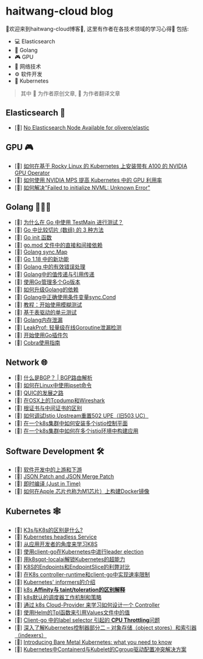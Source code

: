 # haitwang-cloud blog

🌠欢迎来到haitwang-cloud博客🌠,
这里有作者在各技术领域的学习心得🧠
包括:
- 💻 Elasticsearch
- 🌈 Golang
- 🎮 GPU
- 📡 网络技术
- ⚙️ 软件开发
- 🤖 Kubernetes

> 其中 📖 为作者原创文章, 📓 为作者翻译文章  

## Elasticsearch 🐘
* [📖] [No Elasticsearch Node Available for olivere/elastic](./ElasticSearch/olivere/elastic.md)

## GPU 🎮
* [📓] [如何在基于 Rocky Linux 的 Kubernetes 上安装带有 A100 的 NVIDIA GPU Operator](./GPU/how-to-install-nvidia-gpu-operator-with-a100-on-kubernetes-base-rocky-linux.md)
* [📓] [如何使用 NVIDIA MPS 提高 Kubernetes 中的 GPU 利用率](./GPU/how-to-increase-gpu-utilization-in-kubernetes.md)
* [📓] [如何解决"Failed to initialize NVML: Unknown Error"](./GPU/failed-to-initialize-nvml-unknow-error.md)

## Golang 👨🏻‍💻
* [📓] [为什么在 Go 中使用 TestMain 进行测试？](./Golang/TestMain.md)
* [📓] [Go 中比较切片 (数组) 的 3 种方法](./Golang/compare-slice.md)
* [📓] [Go init 函数](./Golang/the-golang-init-func.md)
* [📓] [go.mod 文件中的直接和间接依赖](./Golang/direct-indirect-dependency-module-go.md)
* [📓] [Golang sync.Map](./Golang/Go-sync-Map.md)
* [📓] [Go 1.18 中的新功能](./Golang/go-version-118-release-new.md)
* [📓] [Golang 中的有效错误处理](./Golang/error-hanlde.md)
* [📓] [Golang中的值传递与引用传递](./Golang/golang-pass-by-value-vs-pass-by-reference.md)
* [📓] [使用Go管理多个Go版本](./Golang/managing-multiple-go-versions-with-go.md)
* [📓] [如何升级Golang的依赖](./Golang/how-to-upgrade-golang-dependencies.md)
* [📓] [Golang中正确使用条件变量sync.Cond](./Golang/go-sync-cond.md)
* [📓] [教程：开始使用模糊测试](./Golang/go-fuzz-testing.md)
* [📓] [基于表驱动的单元测试](./Golang/Table-driven-unit-tests.md)
* [📓] [Golang内存泄漏](./Golang/Golang-Memory-Leaks.md)
* [📓] [LeakProf: 轻量级在线Goroutine泄漏检测](./Golang/leakprof-featherlight-in-production-goroutine-leak-detection.md)
* [📓] [开始使用Go插件包](./Golang/getting-started-with-golang-plugins.md)
* [📓] [Cobra使用指南](./Golang/cobra-user-guide.md)

## Network 🌐

* [📓] [什么是BGP？ | BGP路由解析](./NetWork/what-is-bgp.md)
* [📓] [如何在Linux中使用ipset命令](./NetWork/how-to-use-ipset-command-in-linux.md)
* [📓] [QUIC的发展之路](./NetWork/the-road-to-quic.md)
* [📓] [在OSX上的Tcpdump和Wireshark](./NetWork/tcp-dump-in-OSX.md)
* [📓] [根证书与中间证书的区别](./NetWork/root-certificates-intermediate.md)
* [📓] [如何调试Istio Upstream重置502 UPE（旧503 UC）](./NetWork/how-to-debug-istio-upstream-reset.md)
* [📖] [在一个k8s集群中如何安装多个istio控制平面](./NetWork/how-to-install-multi-istio-control-plane.md)
* [📖] [在一个k8s集群中如何在多个istio环境中构建应用](./NetWork/build-app-under-multi-istio.md)

## Software Development 🛠️
* [📓] [软件开发中的上游和下游](./SoftwareEngineering/Upstream%3Adownstream/upstream-downstream.md)
* [📓] [JSON Patch and JSON Merge Patch](./SoftwareEngineering/json-patch-vs-merge-patch.md)
* [📓] [即时编译 (Just in Time)](./SoftwareEngineering/just-in-time-compilation-explained.md)
* [📓] [如何在Apple 芯片也称为M1芯片）上构建Docker镜像](./SoftwareEngineering/docker-build-on-m1-mac.md)

## Kubernetes 🕸️

* [📓] [K3s与K8s的区别是什么?](./kubernetes/k8s-vs-k3s.md)
* [📓] [Kubernetes headless Service](./kubernetes/headLess-svc.md)
* [📖] [从应用开发者的角度来学习K8S](./kubernetes/learning-k8s-by-running-app.md)
* [📓] [使用client-go在Kubernetes中进行leader election](./kubernetes/leader-election-in-kubernetes-using-client-go.md)
* [📓] [用k8sgpt-localai解锁Kubernetes的超能力](./kubernetes/k8sgpt-operater.md)
* [📖] [K8S的Endpoints和EndpointSlice的利弊对比](./kubernetes/k8s-svc-endpoint-slice.md)
* [📓] [在K8s controller-runtime和client-go中实现速率限制](./kubernetes/controller-runtime-client-go-rate-limiting.md)
* [📓] [Kubernetes' informers的介绍](./kubernetes/k8s_informers.md)
* [📖] [k8s **Affinity与 taint/toleration的区别解释**](./kubernetes/diff-of-Affinity-and-taint.md)
* [📖] [k8s默认的调度器工作机制和策略](./kubernetes/k8s-schedule-road-path.md)
* [📖] [通过 k8s Cloud-Provider 来学习如何设计一个 Controller](./kubernetes/k8s-cloud-provider.md)
* [📓] [使用Helm的Tpl函数来引用Values文件中的值](./kubernetes/using-the-helm-tpl-function-to-refer-values-in-values-files.md)
* [📖] [Client-go 中的label selector 引起的 **CPU Throttling**问题](./kubernetes/oom-killed-by-client-go-label-select.md)
* [📓] [深入了解Kubernetes控制器部分二 – 对象存储（object stores）和索引器（indexers）](./kubernetes/object-stores-and-indexers.md)
* [📓] [Introducing Bare Metal Kubernetes: what you need to know](./kubernetes/introducing-bare-metal-kubernetes-what-you-need-to-know.md)
* [📖] [Kubernetes中Containerd与Kubelet的Cgroup驱动配置冲突解决方案](./kubernetes/OCI-runtime-cgroupsPath-issue.md)